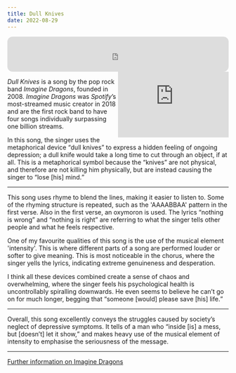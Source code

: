 ```yaml
---
title: Dull Knives
date: 2022-08-29
---
```


<iframe align="center" style="border-radius:12px" src="https://open.spotify.com/embed/track/3vThV17aiX6dGokusu6j8N?utm_source=generator&theme=0" width="100%" height="80" frameBorder="0" allowfullscreen="" allow="autoplay; clipboard-write; encrypted-media; fullscreen; picture-in-picture"></iframe>

<br>

<iframe align="right" width="50%" src="https://www.youtube-nocookie.com/embed/7mr8go10ICQ" frameborder="0" allow="accelerometer; autoplay; clipboard-write; encrypted-media; gyroscope; picture-in-picture" allowfullscreen></iframe>

<cite>Dull Knives</cite> is a song by the pop rock band <cite>Imagine Dragons</cite>, founded in 2008. <cite>Imagine Dragons</cite> was <cite>Spotify</cite>’s most-streamed music creator in 2018 and are the first rock band to have four songs individually surpassing one billion streams.

In this song, the singer uses the metaphorical device <q>dull knives</q> to express a hidden feeling of ongoing depression; a dull knife would take a long time to cut through an object, if at all. This is a metaphorical symbol because the “knives” are not physical, and therefore are not killing him physically, but are instead causing the singer to <q>lose [his] mind.</q>

---

This song uses rhyme to blend the lines, making it easier to listen to. Some of the rhyming structure is repeated, such as the 'AAAABBAA' pattern in the first verse. Also in the first verse, an oxymoron is used. The lyrics <q>nothing is wrong</q> and <q>nothing is right</q> are referring to what the singer tells other people and what he feels respective.

One of my favourite qualities of this song is the use of the musical element 'intensity'. This is where different parts of a song are performed louder or softer to give meaning. This is most noticeable in the chorus, where the singer yells the lyrics, indicating extreme genuineness and desperation.

I think all these devices combined create a sense of chaos and overwhelming, where the singer feels his psychological health is uncontrollably spiralling downwards. He even seems to believe he can’t go on for much longer, begging that <q>someone [would] please save [his] life.</q>

---

Overall, this song excellently conveys the struggles caused by society’s neglect of depressive symptoms. It tells of a man who <q>inside [is] a mess, but [doesn’t] let it show,</q> and makes heavy use of the musical element of intensity to emphasise the seriousness of the message.

---

[Further information on Imagine Dragons](https://en.wikipedia.org/wiki/Imagine_Dragons)

